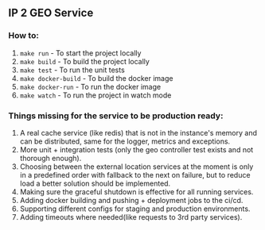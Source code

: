 ## IP 2 GEO Service

### How to:
1. `make run` - To start the project locally
2. `make build` - To build the project locally
3. `make test` - To run the unit tests
4. `make docker-build` - To build the docker image
5. `make docker-run` - To run the docker image
6. `make watch` - To run the project in watch mode

### Things missing for the service to be production ready:
1. A real cache service (like redis) that is not in the instance's memory and can be distributed, same for the logger, metrics and exceptions.
2. More unit + integration tests (only the geo controller test exists and not thorough enough).
3. Choosing between the external location services at the moment is only in a predefined order with fallback to the next on failure, but to reduce load a better solution should be implemented.
4. Making sure the graceful shutdown is effective for all running services.
5. Adding docker building and pushing + deployment jobs to the ci/cd.
6. Supporting different configs for staging and production environments.
7. Adding timeouts where needed(like requests to 3rd party services).